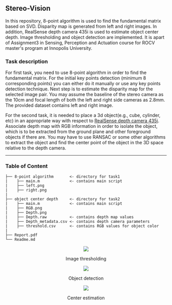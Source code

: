 ## Stereo-Vision
In this repository, 8-point algorithm is used to find the fundamental matrix based on SVD. Disparity map is generated from left and right images. In addition, RealSense depth camera 435i is used to estimate object center depth. Image thresholding and object detection are implemented. It is apart of Assignment3 in Sensing, Perception and Actuation course for ROCV master's program at Innopolis University.

### Task description
For first task, you need to use 8-point algorithm in order to find the fundamental matrix. For the initial key points detection (minimum 8 corresponding points) you can either do it manually or use any key points detection technique. Next step is to estimate the disparity map for the selected image pair. You may assume the baseline of the stereo camera as the 10cm and focal length of both the left and right side cameras as 2.8mm. The provided dataset contains left and right image.

For the second task, it is needed to place a 3d object(e.g., cube, cylinder, etc) in an appropriate way with respect to [RealSense depth camera 435i](https://www.intelrealsense.com/depth-camera-d435i/). Associate depth map with RGB information in order to isolate the object, which is to be extracted from the ground plane and other foreground objects if there are. You may have to use RANSAC or some other algorithms to extract the object and find the center point of the object in the 3D space relative to the depth camera.

---
### Table of Content 
```
├── 8-point algorithm       <- directory for task1
|    ├── main.m             <- contains main script
|    ├── left.png
|    ├── right.png                 
|
├── object center depth     <- directory for task2
|    ├── main.m             <- contains main script
|    ├── RGB.png 
|    ├── Depth.png          
|    ├── Depth.raw          <- contains depth map values 
|    ├── Depth_metadata.csv <- contains depth camera parameters
|    ├── threshold.csv      <- contains RGB values for object color
|
├── Report.pdf                        
└── Readme.md
```

<p align="center"><img src="https://user-images.githubusercontent.com/90580636/146698668-76eb4b4e-37b8-44b1-b381-a4f9eb44bd9a.png" /></p>
<p align="center">Image thresholding</p>

<p align="center"><img src="https://user-images.githubusercontent.com/90580636/146698708-8d9c5dfb-7fbf-4243-8095-4d4a29a22db3.png" /></p>
<p align="center">Object detection</p>

<p align="center"><img src="https://user-images.githubusercontent.com/90580636/146698767-9539f4b8-d97a-48fd-89ff-52a895de8deb.png" /></p>
<p align="center">Center estimation</p>
